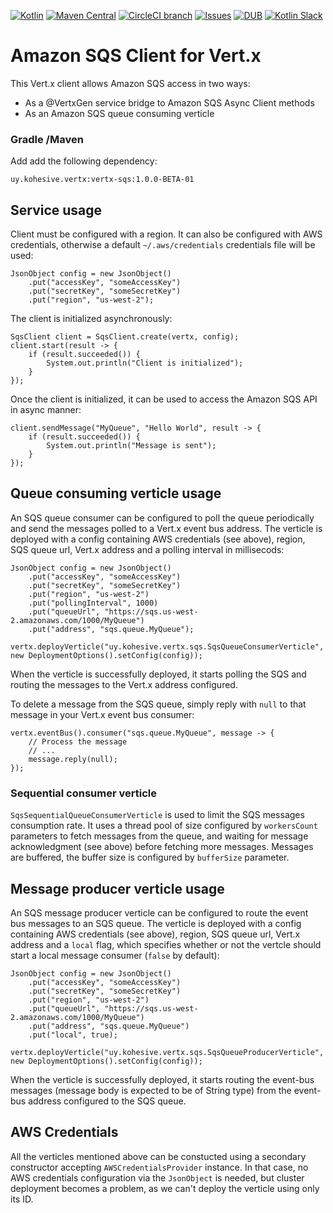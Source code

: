 [![Kotlin](https://img.shields.io/badge/kotlin-1.2.31-blue.svg)](http://kotlinlang.org)  [![Maven Central](https://img.shields.io/maven-central/v/uy.kohesive.vertx/vertx-sqs.svg)](https://mvnrepository.com/artifact/uy.kohesive.sqs) [![CircleCI branch](https://img.shields.io/circleci/project/kohesive/vertx-sqs/master.svg)](https://circleci.com/gh/kohesive/vertx-sqs/tree/master) [![Issues](https://img.shields.io/github/issues/kohesive/vertx-sqs.svg)](https://github.com/kohesive/vertx-sqs/issues?q=is%3Aopen) [![DUB](https://img.shields.io/dub/l/vibe-d.svg)](https://github.com/kohesive/vertx-sqs/blob/master/LICENSE) [![Kotlin Slack](https://img.shields.io/badge/chat-kotlin%20slack%20%23kohesive-orange.svg)](http://kotlinslackin.herokuapp.com)

# Amazon SQS Client for Vert.x

This Vert.x client allows Amazon SQS access in two ways:

* As a @VertxGen service bridge to Amazon SQS Async Client methods
* As an Amazon SQS queue consuming verticle

### Gradle /Maven

Add add the following dependency:

```
uy.kohesive.vertx:vertx-sqs:1.0.0-BETA-01
```


## Service usage

Client must be configured with a region. It can also be configured with AWS credentials, otherwise a default `~/.aws/credentials` credentials file will be used:

```
JsonObject config = new JsonObject()
    .put("accessKey", "someAccessKey")
    .put("secretKey", "someSecretKey")
    .put("region", "us-west-2");
```

The client is initialized asynchronously:

```
SqsClient client = SqsClient.create(vertx, config);
client.start(result -> {
    if (result.succeeded()) {
        System.out.println("Client is initialized"); 
    }
});
```

Once the client is initialized, it can be used to access the Amazon SQS API in async manner:

```
client.sendMessage("MyQueue", "Hello World", result -> {
    if (result.succeeded()) {
        System.out.println("Message is sent");
    }
});
```

## Queue consuming verticle usage

An SQS queue consumer can be configured to poll the queue periodically and send the messages polled to a Vert.x event bus address. The verticle is deployed with a config containing AWS credentials (see above), region, SQS queue url, Vert.x address and a polling interval in millisecods:

```
JsonObject config = new JsonObject()
    .put("accessKey", "someAccessKey")
    .put("secretKey", "someSecretKey")
    .put("region", "us-west-2")
    .put("pollingInterval", 1000)
    .put("queueUrl", "https://sqs.us-west-2.amazonaws.com/1000/MyQueue")
    .put("address", "sqs.queue.MyQueue");
    
vertx.deployVerticle("uy.kohesive.vertx.sqs.SqsQueueConsumerVerticle", new DeploymentOptions().setConfig(config));    
```

When the verticle is successfully deployed, it starts polling the SQS and routing the messages to the Vert.x address configured.

To delete a message from the SQS queue, simply reply with `null` to that message in your Vert.x event bus consumer:

```
vertx.eventBus().consumer("sqs.queue.MyQueue", message -> {
    // Process the message
    // ...
    message.reply(null);
});
```

### Sequential consumer verticle

`SqsSequentialQueueConsumerVerticle` is used to limit the SQS messages consumption rate. It uses a thread pool of size configured by `workersCount` parameters to fetch messages from the queue, and waiting for message acknowledgment (see above) before fetching more messages. Messages are buffered, the buffer size is configured by `bufferSize` parameter.

## Message producer verticle usage

An SQS message producer verticle can be configured to route the event bus messages to an SQS queue. The verticle is deployed with a config containing AWS credentials (see above), region, SQS queue url, Vert.x address and a `local` flag, which specifies whether or not the vertcle should start a local message consumer (`false` by default):

```
JsonObject config = new JsonObject()
    .put("accessKey", "someAccessKey")
    .put("secretKey", "someSecretKey")
    .put("region", "us-west-2")
    .put("queueUrl", "https://sqs.us-west-2.amazonaws.com/1000/MyQueue")
    .put("address", "sqs.queue.MyQueue")
    .put("local", true);
    
vertx.deployVerticle("uy.kohesive.vertx.sqs.SqsQueueProducerVerticle", new DeploymentOptions().setConfig(config));    
```

When the verticle is successfully deployed, it starts routing the event-bus messages (message body is expected to be of String type) from the event-bus address configured to the SQS queue.

## AWS Credentials

All the verticles mentioned above can be constucted using a secondary constructor accepting `AWSCredentialsProvider` instance. In that case, no AWS credentials configuration via the `JsonObject` is needed, but cluster deployment becomes a problem, as we can't deploy the verticle using only its ID.
